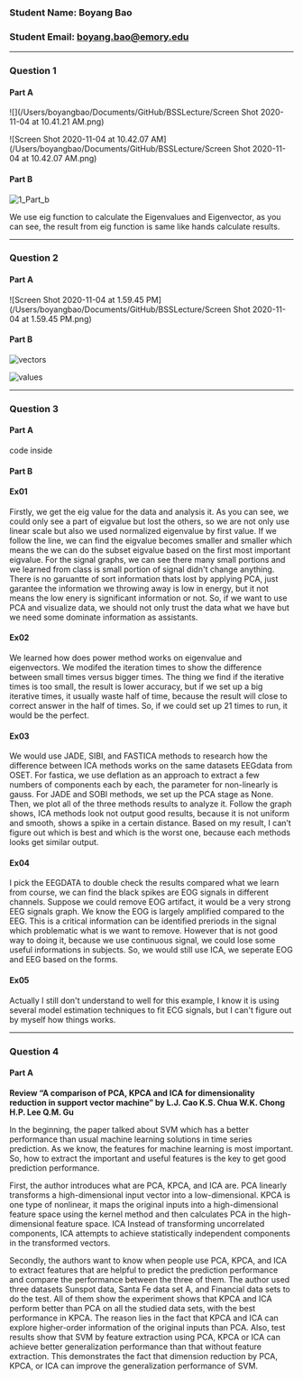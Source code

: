 ### Student Name: Boyang Bao

### Student Email: boyang.bao@emory.edu

***

### Question 1

#### Part A

![](/Users/boyangbao/Documents/GitHub/BSSLecture/Screen Shot 2020-11-04 at 10.41.21 AM.png)

![Screen Shot 2020-11-04 at 10.42.07 AM](/Users/boyangbao/Documents/GitHub/BSSLecture/Screen Shot 2020-11-04 at 10.42.07 AM.png)

#### Part B

![1_Part_b](/Users/boyangbao/Documents/GitHub/BSSLecture/1_Part_b.png)

We use eig function to calculate the Eigenvalues and Eigenvector, as you can see, the result from eig function is same like hands calculate results.

***

### Question 2

#### Part A

![Screen Shot 2020-11-04 at 1.59.45 PM](/Users/boyangbao/Documents/GitHub/BSSLecture/Screen Shot 2020-11-04 at 1.59.45 PM.png)

#### Part B

![vectors](/Users/boyangbao/Documents/GitHub/BSSLecture/vectors.png)

![values](/Users/boyangbao/Documents/GitHub/BSSLecture/values.png)

***

### Question 3

#### Part A

code inside

#### Part B

#### Ex01

Firstly, we get the eig value for the data and analysis it. As you can see, we could only see a part of eigvalue but lost the others, so we are not only use linear scale but also we used normalized eigenvalue by first value. If we follow the line, we can find the eigvalue becomes smaller and smaller which means the we can do the subset eigvalue based on the first most important eigvalue.  For the signal graphs, we can see there many small portions and we learned from class is small portion of signal didn't change anything. There is no garuantte of sort information thats lost by applying PCA, just garantee the information we throwing away is low in energy, but it not means the low enery is significant information or not. So, if we want to use PCA and visualize data, we should not only trust the data what we have but we need some dominate information as assistants.

#### Ex02

We learned how does power method works on eigenvalue and eigenvectors. We modifed the iteration times to show the difference between small times versus bigger times. The thing we find if the iterative times is too small, the result is lower accuracy, but if we set up a big iterative times, it usually waste half of time, because the result will close to correct answer in the half of times. So, if we could set up 21 times to run, it would be the perfect.

#### Ex03

We would use JADE, SIBI, and FASTICA methods to research how the difference between ICA methods works on the same datasets EEGdata from OSET.  For fastica, we use deflation as an approach to extract a few numbers of components each by each, the parameter for non-linearly is gauss.  For JADE and SOBI methods, we set up the PCA stage as None. Then, we plot all of the three methods results to analyze it.  Follow the graph shows, ICA methods look not output good results, because it is not uniform and smooth, shows a spike in a certain distance. Based on my result, I can’t figure out which is best and which is the worst one, because each methods looks get similar output. 

#### Ex04

I pick the EEGDATA to double check the results compared what we learn from course, we can find the black spikes are EOG signals in different channels. Suppose we could remove EOG artifact, it would be a very strong EEG signals graph. We know the EOG is largely amplified compared to the EEG. This is a critical information can be identified preriods in the signal which problematic what is we want to remove. However that is not good way to doing it, because we use continuous signal, we could lose some useful informations in subjects. So, we would still use ICA, we seperate EOG and EEG based on the forms.  

#### Ex05

Actually I still don't understand to well for this example, I know it is using several model estimation techniques to fit ECG signals, but I can't figure out by myself how things works.

***

### Question 4

#### Part A

**Review “A comparison of PCA, KPCA and ICA for dimensionality reduction in support vector machine” by L.J. Cao K.S. Chua W.K. Chong H.P. Lee Q.M. Gu** 

In the beginning, the paper talked about SVM which has a better performance than usual machine learning solutions in time series prediction. As we know, the features for machine learning is most important. So, how to extract the important and useful features is the key to get good prediction performance. 

First, the author introduces what are PCA, KPCA, and ICA are. PCA linearly transforms a high-dimensional input vector into a low-dimensional. KPCA is one type of nonlinear, it maps the original inputs into a high-dimensional feature space using the kernel method and then calculates PCA in the high-dimensional feature space. ICA Instead of transforming uncorrelated components, ICA attempts to achieve statistically independent components in the transformed vectors.  

Secondly, the authors want to know when people use PCA, KPCA, and ICA to extract features that are helpful to predict the prediction performance and compare the performance between the three of them. The author used three datasets Sunspot data, Santa Fe data set A, and Financial data sets to do the test. All of them show the experiment shows that KPCA and ICA perform better than PCA on all the studied data sets, with the best performance in KPCA. The reason lies in the fact that KPCA and ICA can explore higher-order information of the original inputs than PCA. Also, test results show that SVM by feature extraction using PCA, KPCA or ICA can achieve better generalization performance than that without feature extraction. This demonstrates the fact that dimension reduction by PCA, KPCA, or ICA can improve the generalization performance of SVM. 